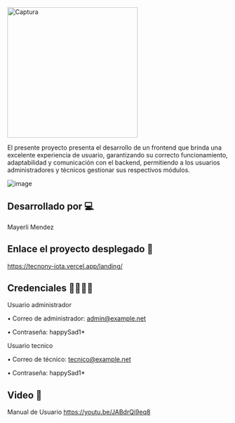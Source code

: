 
<img width="297" alt="Captura" src="https://user-images.githubusercontent.com/74840012/218665208-66be4556-56b9-401a-8ae2-480e81e403c9.PNG">

El presente proyecto presenta el desarrollo de un frontend que brinda una excelente experiencia de usuario, garantizando su correcto funcionamiento, adaptabilidad y comunicación con el backend, permitiendo a los usuarios administradores y técnicos gestionar sus respectivos módulos.

![image](https://user-images.githubusercontent.com/74840012/218667129-9ffc30c2-b0ed-4b41-9baf-b70948f49781.png)

## Desarrollado por 💻
Mayerli Mendez 

## Enlace el proyecto desplegado 🔗
https://tecnony-iota.vercel.app/landing/

## Credenciales 👨‍💻👩‍💻

Usuario administrador 

•	Correo de administrador: admin@example.net

•	Contraseña: happySad1*

Usuario tecnico 

•	Correo de técnico: tecnico@example.net

•	Contraseña: happySad1*

## Video 📍
Manual de Usuario 
https://youtu.be/JABdrQi9eq8

